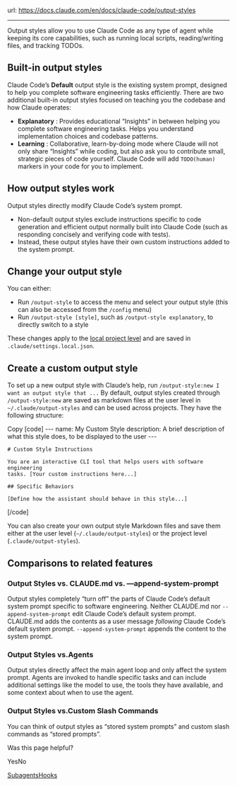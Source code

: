 url: https://docs.claude.com/en/docs/claude-code/output-styles

---

Output styles allow you to use Claude Code as any type of agent while keeping its core capabilities, such as running local scripts, reading/writing files, and tracking TODOs.

## Built-in output styles

Claude Code’s **Default** output style is the existing system prompt, designed to help you complete software engineering tasks efficiently. There are two additional built-in output styles focused on teaching you the codebase and how Claude operates:

  * **Explanatory** : Provides educational “Insights” in between helping you complete software engineering tasks. Helps you understand implementation choices and codebase patterns.
  * **Learning** : Collaborative, learn-by-doing mode where Claude will not only share “Insights” while coding, but also ask you to contribute small, strategic pieces of code yourself. Claude Code will add `TODO(human)` markers in your code for you to implement.

## How output styles work

Output styles directly modify Claude Code’s system prompt.

  * Non-default output styles exclude instructions specific to code generation and efficient output normally built into Claude Code \(such as responding concisely and verifying code with tests\).
  * Instead, these output styles have their own custom instructions added to the system prompt.

## Change your output style

You can either:

  * Run `/output-style` to access the menu and select your output style \(this can also be accessed from the `/config` menu\)
  * Run `/output-style [style]`, such as `/output-style explanatory`, to directly switch to a style

These changes apply to the [local project level](/en/docs/claude-code/settings) and are saved in `.claude/settings.local.json`.

## Create a custom output style

To set up a new output style with Claude’s help, run `/output-style:new I want an output style that ...` By default, output styles created through `/output-style:new` are saved as markdown files at the user level in `~/.claude/output-styles` and can be used across projects. They have the following structure:

Copy
[code]
    ---
    name: My Custom Style
    description:
      A brief description of what this style does, to be displayed to the user
    ---

    # Custom Style Instructions

    You are an interactive CLI tool that helps users with software engineering
    tasks. [Your custom instructions here...]

    ## Specific Behaviors

    [Define how the assistant should behave in this style...]

[/code]

You can also create your own output style Markdown files and save them either at the user level \(`~/.claude/output-styles`\) or the project level \(`.claude/output-styles`\).

## Comparisons to related features

### Output Styles vs. CLAUDE.md vs. —append-system-prompt

Output styles completely “turn off” the parts of Claude Code’s default system prompt specific to software engineering. Neither CLAUDE.md nor `--append-system-prompt` edit Claude Code’s default system prompt. CLAUDE.md adds the contents as a user message _following_ Claude Code’s default system prompt. `--append-system-prompt` appends the content to the system prompt.

### Output Styles vs.Agents

Output styles directly affect the main agent loop and only affect the system prompt. Agents are invoked to handle specific tasks and can include additional settings like the model to use, the tools they have available, and some context about when to use the agent.

### Output Styles vs.Custom Slash Commands

You can think of output styles as “stored system prompts” and custom slash commands as “stored prompts”.

Was this page helpful?

YesNo

[Subagents](/en/docs/claude-code/sub-agents)[Hooks](/en/docs/claude-code/hooks-guide)
